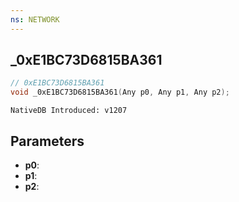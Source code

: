 ```yaml
---
ns: NETWORK
---
```

## _0xE1BC73D6815BA361

```c
// 0xE1BC73D6815BA361
void _0xE1BC73D6815BA361(Any p0, Any p1, Any p2);
```

```
NativeDB Introduced: v1207
```

## Parameters
* **p0**:
* **p1**:
* **p2**:
